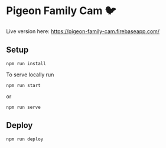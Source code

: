 # Pigeon Family Cam 🐦

Live version here: https://pigeon-family-cam.firebaseapp.com/

## Setup

```
npm run install
```
To serve locally run
```
npm run start
```
or 
```
npm run serve
```

## Deploy
```
npm run deploy
```